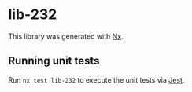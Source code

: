 # lib-232

This library was generated with [Nx](https://nx.dev).

## Running unit tests

Run `nx test lib-232` to execute the unit tests via [Jest](https://jestjs.io).
